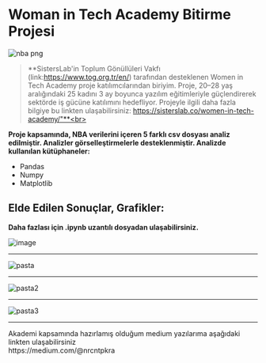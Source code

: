 # Woman in Tech Academy Bitirme Projesi


![nba png](https://user-images.githubusercontent.com/105509750/182657710-eed5eeb2-6619-4baf-87c1-cf1a46a91a15.png)


> **SistersLab'in Toplum Gönüllüleri Vakfı (link:https://www.tog.org.tr/en/) tarafından desteklenen Women in Tech Academy proje katılımcılarından biriyim. Proje, 20–28 yaş aralığındaki 25 kadını 3 ay boyunca yazılım eğitimleriyle güçlendirerek sektörde iş gücüne katılımını hedefliyor. Projeyle ilgili daha fazla bilgiye bu linkten ulaşabilirsiniz: https://sisterslab.co/women-in-tech-academy/"**<br>


**Proje kapsamında, NBA verilerini içeren 5 farklı csv dosyası analiz edilmiştir. Analizler görselleştirmelerle desteklenmiştir. Analizde kullanılan kütüphaneler:**
* Pandas
* Numpy
* Matplotlib

## Elde Edilen Sonuçlar, Grafikler:
**Daha fazlası için .ipynb uzantılı dosyadan ulaşabilirsiniz.**<br>

![image](https://user-images.githubusercontent.com/105509750/182648674-719fba2b-0c4e-462f-b93b-1c6a4d6629f9.png)
<hr>

![pasta](https://user-images.githubusercontent.com/105509750/182659683-28d2aa73-088f-4a45-be16-a7bba46cb640.png)

<hr>

![pasta2](https://user-images.githubusercontent.com/105509750/182661251-87d1628e-5748-4bf2-a9d9-b87ac1c4b11a.png)

<hr>

![pasta3](https://user-images.githubusercontent.com/105509750/182661821-1a7addbd-6fef-4e6c-9a7b-145f3427fd3e.png)

<hr>
Akademi kapsamında hazırlamış olduğum medium yazılarıma aşağıdaki linkten ulaşabilirsiniz<br>
https://medium.com/@nrcntpkra









